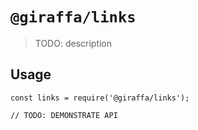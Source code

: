 # `@giraffa/links`

> TODO: description

## Usage

```
const links = require('@giraffa/links');

// TODO: DEMONSTRATE API
```
